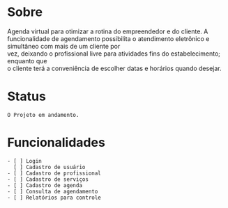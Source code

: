 Sobre
=========
Agenda virtual para otimizar a rotina do empreendedor e do cliente. A funcionalidade de agendamento possibilita o atendimento eletrônico e simultâneo com mais de um cliente por  
vez, deixando o profissional livre para atividades fins do estabelecimento; enquanto que  
o cliente terá a conveniência de escolher datas e horários quando desejar.

Status
============
```
O Projeto em andamento.
```

Funcionalidades
=====
```
- [ ] Login
  [ ] Cadastro de usuário
- [ ] Cadastro de profissional
- [ ] Cadastro de serviços
- [ ] Cadastro de agenda
- [ ] Consulta de agendamento
- [ ] Relatórios para controle
```
